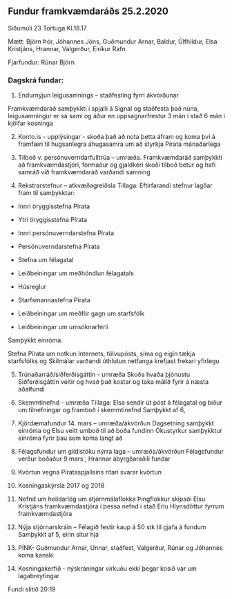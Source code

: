 ## Fundur framkvæmdaráðs 25.2.2020

Síðumúli 23 
Tortuga 
Kl.18.17

Mætt: Björn Þór, Jóhannes Jóns, Guðmundur Arnar, Baldur, Úlfhildur, Elsa Kristjáns, Hrannar, Valgerður, Eiríkur Rafn

Fjarfundur: Rúnar Björn


### Dagskrá fundar: 
 
 
  1. Endurnýjun leigusamnings – staðfesting fyrri ákvörðunar
  
  Framkvæmdaráð samþykkti í spjalli á Signal og staðfesta það núna, leigusamningur er sá sami og áður en uppsagnarfrestur 3 mán í stað 6 mán í kjölfar kosninga
 
 2. Konto.is - upplýsingar - skoða það að nota þetta áfram og koma því á framfæri til hugsanlegra áhugasamra um að styrkja Pírata mánaðarlega
 
 3. Tilboð v. persónuverndarfulltrúa – umræða. Framkvæmdaráð samþykkti að framkvæmdastjóri, formaður og gjaldkeri skoði tilboð betur og hafi samráð við framkvæmdaráð varðandi samning
 
 4. Rekstrarstefnur – atkvæðagreiðsla  Tillaga: Eftirfarandi stefnur lagðar fram til samþykktar:

* Innri öryggisstefna Pírata

* Ytri öryggisstefna Pírata

* Innri persónuverndarstefna Pírata

* Persónuverndarstefna Pírata

* Stefna um félagatal

* Leiðbeiningar um meðhöndlun félagatals

* Húsreglur

* Starfsmannastefna Pírata

* Leiðbeiningar um meðför gagn um starfsfólk

* Leiðbeiningar um umsóknarferli
 
Samþykkt einróma.

Stefna Pírata um notkun Internets, tölvupósts, síma og eigin tækja starfsfólks og Skilmálar varðandi úthlutun netfanga krefjast frekari yfirlegu
   
5. Trúnaðarráð/siðferðisgáttin - umræða Skoða hvaða þjónustu Siðferðisgáttin veitir og hvað það kostar og taka málið fyrir á næsta aðalfundi 

6. Skemmtinefnd - umræða Tillaga:  Elsa sendir út póst á félagatal og biður um tilnefningar og framboð í skemmtinefnd Samþykkt af 6,

7. Kjördæmafundur 14. mars – umræða/ákvörðun Dagsetning samþykkt  einróma og Elsu veitt umboð til að boða fundinn 
 Ökustyrkur samþykktur einróma fyrir þau sem koma langt að

8. Félagsfundur um  gildistöku nýrra laga – umræða/ákvörðun  Félagsfundur verður boðaður 9 mars , Hrannar ábyrgðaraðili fundar

9. Kvörtun vegna Pírataspjallsins  ritari svarar kvörtun

10. Kosningaskýrsla 2017 og 2018

11. Nefnd um heildarlög um stjórnmálaflokka Þingflokkur skipaði Elsu Kristjáns framkvæmdastjóra í þessa nefnd í stað Erlu Hlynsdóttur fyrrum framkvæmdastjóra

12. Nýja stjórnarskráin – Félagið festir kaup á 50 stk til gjafa á fundum Samþykkt af 5, einn situr hjá 

13. PÍNK- Guðmundur Arnar, Unnar, staðfest, Valgerður, Rúnar og Jóhannes koma kanski 

14. Kosningakerfið - nýskráningar virkuðu ekki þegar kosið var um lagabreytingar
 
 Fundi slitið 20:19
 
